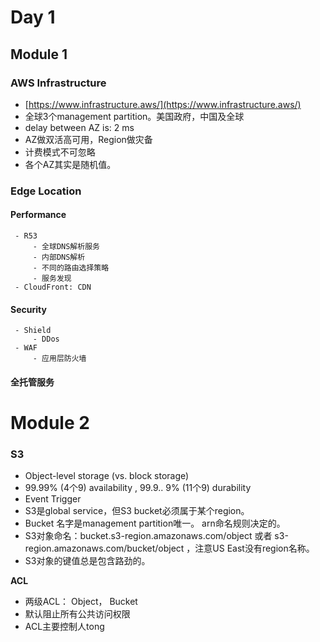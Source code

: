 # Day 1
## Module 1

### AWS Infrastructure

 - [https://www.infrastructure.aws/](https://www.infrastructure.aws/)
 - 全球3个management partition。美国政府，中国及全球
 - delay between AZ is: 2 ms 
 - AZ做双活高可用，Region做灾备
 - 计费模式不可忽略
 - 各个AZ其实是随机值。

### Edge Location
 #### Performance
	 - R53
		 - 全球DNS解析服务
		 - 内部DNS解析
		 - 不同的路由选择策略
		 - 服务发现
	 - CloudFront: CDN
 #### Security
	 - Shield
		 - DDos
	 - WAF
		 - 应用层防火墙
#### 全托管服务

# Module 2
### S3
- Object-level storage (vs. block storage)
- 99.99% (4个9) availability , 99.9.. 9% (11个9) durability
- Event Trigger 
- S3是global service，但S3 bucket必须属于某个region。
- Bucket 名字是management partition唯一。 arn命名规则决定的。
- S3对象命名：bucket.s3-region.amazonaws.com/object 或者 s3-region.amazonaws.com/bucket/object ，注意US East没有region名称。
- S3对象的键值总是包含路劲的。

**ACL**
- 两级ACL： Object， Bucket 
- 默认阻止所有公共访问权限
- ACL主要控制人tong

<!--stackedit_data:
eyJoaXN0b3J5IjpbMzg3NTM5ODAxLC0xNzgyMzgzMzAxLDE2OT
U5ODU0MSwtMzc5Nzg5MTM3LDY3NTQ4NzU2LC0xNzgyMDMyNjk5
LDE0MDAzMjY2MTcsNzMwOTk4MTE2XX0=
-->